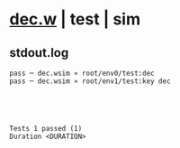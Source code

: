 # [dec.w](../../../../../../examples/tests/sdk_tests/counter/dec.w) | test | sim

## stdout.log
```log
pass ─ dec.wsim » root/env0/test:dec    
pass ─ dec.wsim » root/env1/test:key dec
 




Tests 1 passed (1) 
Duration <DURATION>

```

